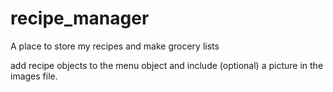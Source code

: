 # recipe_manager
A place to store my recipes and make grocery lists

add recipe objects to the menu object and include (optional) a picture in the images file.
